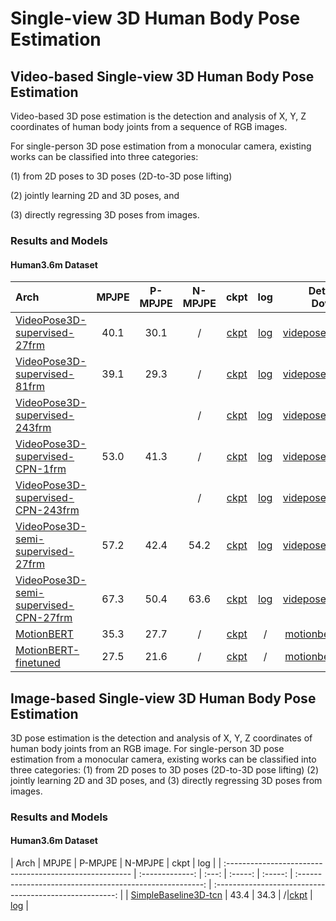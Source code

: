 # Single-view 3D Human Body Pose Estimation

## Video-based Single-view 3D Human Body Pose Estimation

Video-based 3D pose estimation is the detection and analysis of X, Y, Z coordinates of human body joints from a sequence of RGB images.

For single-person 3D pose estimation from a monocular camera, existing works can be classified into three categories:

(1) from 2D poses to 3D poses (2D-to-3D pose lifting)

(2) jointly learning 2D and 3D poses, and

(3) directly regressing 3D poses from images.

### Results and Models

#### Human3.6m Dataset

| Arch                                          | MPJPE | P-MPJPE | N-MPJPE |                     ckpt                      |                     log                      |              Details and Download               |
| :-------------------------------------------- | :---: | :-----: | :-----: | :-------------------------------------------: | :------------------------------------------: | :---------------------------------------------: |
| [VideoPose3D-supervised-27frm](/configs/body_3d_keypoint/video_pose_lift/h36m/vid-pl_videopose3d-27frm-supv_8xb128-80e_h36m.py) | 40.1  |  30.1   |    /    | [ckpt](https://download.openmmlab.com/mmpose/body3d/videopose/videopose_h36m_27frames_fullconv_supervised-fe8fbba9_20210527.pth) | [log](https://download.openmmlab.com/mmpose/body3d/videopose/videopose_h36m_27frames_fullconv_supervised_20210527.log.json) | [videpose3d_h36m.md](./h36m/videpose3d_h36m.md) |
| [VideoPose3D-supervised-81frm](/configs/body_3d_keypoint/video_pose_lift/h36m/vid-pl_videopose3d-81frm-supv_8xb128-80e_h36m.py) | 39.1  |  29.3   |    /    | [ckpt](https://download.openmmlab.com/mmpose/body3d/videopose/videopose_h36m_81frames_fullconv_supervised-1f2d1104_20210527.pth) | [log](https://download.openmmlab.com/mmpose/body3d/videopose/videopose_h36m_81frames_fullconv_supervised_20210527.log.json) | [videpose3d_h36m.md](./h36m/videpose3d_h36m.md) |
| [VideoPose3D-supervised-243frm](/configs/body_3d_keypoint/video_pose_lift/h36m/vid-pl_videopose3d-243frm-supv_8xb128-80e_h36m.py) |       |         |    /    | [ckpt](https://download.openmmlab.com/mmpose/body3d/videopose/videopose_h36m_243frames_fullconv_supervised-880bea25_20210527.pth) | [log](https://download.openmmlab.com/mmpose/body3d/videopose/videopose_h36m_243frames_fullconv_supervised_20210527.log.json) | [videpose3d_h36m.md](./h36m/videpose3d_h36m.md) |
| [VideoPose3D-supervised-CPN-1frm](/configs/body_3d_keypoint/video_pose_lift/h36m/vid-pl_videopose3d-1frm-supv-cpn-ft_8xb128-80e_h36m.py) | 53.0  |  41.3   |    /    | [ckpt](https://download.openmmlab.com/mmpose/body3d/videopose/videopose_h36m_1frame_fullconv_supervised_cpn_ft-5c3afaed_20210527.pth) | [log](https://download.openmmlab.com/mmpose/body3d/videopose/videopose_h36m_1frame_fullconv_supervised_cpn_ft_20210527.log.json) | [videpose3d_h36m.md](./h36m/videpose3d_h36m.md) |
| [VideoPose3D-supervised-CPN-243frm](/configs/body_3d_keypoint/video_pose_lift/h36m/vid-pl_videopose3d-243frm-supv-cpn-ft_8xb128-200e_h36m.py) |       |         |    /    | [ckpt](https://download.openmmlab.com/mmpose/body3d/videopose/videopose_h36m_243frames_fullconv_supervised_cpn_ft-88f5abbb_20210527.pth) | [log](https://download.openmmlab.com/mmpose/body3d/videopose/videopose_h36m_243frames_fullconv_supervised_cpn_ft_20210527.log.json) | [videpose3d_h36m.md](./h36m/videpose3d_h36m.md) |
| [VideoPose3D-semi-supervised-27frm](/configs/body_3d_keypoint/video_pose_lift/h36m/vid-pl_videopose3d-27frm-semi-supv_8xb64-200e_h36m.py) | 57.2  |  42.4   |  54.2   | [ckpt](https://download.openmmlab.com/mmpose/body3d/videopose/videopose_h36m_27frames_fullconv_semi-supervised-54aef83b_20210527.pth) | [log](https://download.openmmlab.com/mmpose/body3d/videopose/videopose_h36m_27frames_fullconv_semi-supervised_20210527.log.json) | [videpose3d_h36m.md](./h36m/videpose3d_h36m.md) |
| [VideoPose3D-semi-supervised-CPN-27frm](/configs/body_3d_keypoint/video_pose_lift/h36m/vid-pl_videopose3d-27frm-semi-supv-cpn-ft_8xb64-200e_h36m.py) | 67.3  |  50.4   |  63.6   | [ckpt](https://download.openmmlab.com/mmpose/body3d/videopose/videopose_h36m_27frames_fullconv_semi-supervised_cpn_ft-71be9cde_20210527.pth) | [log](https://download.openmmlab.com/mmpose/body3d/videopose/videopose_h36m_27frames_fullconv_semi-supervised_cpn_ft_20210527.log.json) | [videpose3d_h36m.md](./h36m/videpose3d_h36m.md) |
| [MotionBERT](/configs/body_3d_keypoint/pose_lift/h36m/pose-lift_motionbert-243frm_8xb32-120e_h36m.py) | 35.3  |  27.7   |    /    | [ckpt](https://download.openmmlab.com/mmpose/v1/body_3d_keypoint/pose_lift/h36m/motionbert_h36m-f554954f_20230531.pth) |                      /                       | [motionbert_h36m.md](./h36m/motionbert_h36m.md) |
| [MotionBERT-finetuned](/configs/body_3d_keypoint/pose_lift/h36m/pose-lift_motionbert-243frm_8xb32-120e_h36m.py) | 27.5  |  21.6   |    /    | [ckpt](https://download.openmmlab.com/mmpose/v1/body_3d_keypoint/pose_lift/h36m/motionbert_ft_h36m-d80af323_20230531.pth) |                      /                       | [motionbert_h36m.md](./h36m/motionbert_h36m.md) |

## Image-based Single-view 3D Human Body Pose Estimation

3D pose estimation is the detection and analysis of X, Y, Z coordinates of human body joints from an RGB image.
For single-person 3D pose estimation from a monocular camera, existing works can be classified into three categories:
(1) from 2D poses to 3D poses (2D-to-3D pose lifting)
(2) jointly learning 2D and 3D poses, and
(3) directly regressing 3D poses from images.

### Results and Models

#### Human3.6m Dataset

| Arch | MPJPE | P-MPJPE | N-MPJPE | ckpt | log |
| :------------------------------------------------------ | :-------------: | :---: | :-----: | :-----: | :------------------------------------------------------: | :-----------------------------------------------------: |
| [SimpleBaseline3D-tcn](/configs/body_3d_keypoint/pose_lift/h36m/pose-lift_simplebaseline3d_8xb64-200e_h36m.py) | 43.4 | 34.3 | /|[ckpt](https://download.openmmlab.com/mmpose/body3d/simple_baseline/simple3Dbaseline_h36m-f0ad73a4_20210419.pth) | [log](https://download.openmmlab.com/mmpose/body3d/simple_baseline/20210415_065056.log.json) |
